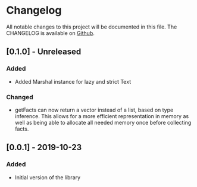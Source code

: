 
# Changelog

All notable changes to this project will be documented in this file.
The CHANGELOG is available on [Github](https://github.com/luc-tielen/souffle-haskell.git/CHANGELOG.md).


## [0.1.0] - Unreleased
### Added

- Added Marshal instance for lazy and strict Text

### Changed

- getFacts can now return a vector instead of a list, based on type inference.
  This allows for a more efficient representation in memory as well
  as being able to allocate all needed memory once before collecting facts.


## [0.0.1] - 2019-10-23
### Added

- Initial version of the library
